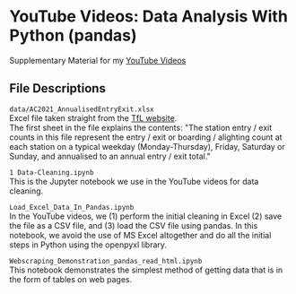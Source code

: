 # YouTube Videos: Data Analysis With Python (pandas)
 Supplementary Material for my [YouTube Videos](https://youtube.com/playlist?list=PLCZPLPOZkkjaTIDFjWmMWZZrsazv15z_J)

## File Descriptions <a name="files"></a>

`data/AC2021_AnnualisedEntryExit.xlsx`   
Excel file taken straight from the [TfL website]( http://crowding.data.tfl.gov.uk/Annual%20Station%20Counts/2021/AC2021_AnnualisedEntryExit.xlsx).   
The first sheet in the file explains the contents: "The station entry / exit counts in this file represent the entry / exit or boarding / alighting count at each station on a typical weekday (Monday-Thursday), Friday, Saturday or Sunday, and annualised to an annual entry / exit total."

`1 Data-Cleaning.ipynb`     
This is the Jupyter notebook we use in the YouTube videos for data cleaning.

`Load_Excel_Data_In_Pandas.ipynb`  
In the YouTube videos, we (1) perform the initial cleaning in Excel (2) save the file as a CSV file, and (3) load the CSV file using pandas.
In this notebook, we avoid the use of MS Excel altogether and do all the initial steps in Python using the openpyxl library. 

`Webscraping_Demonstration_pandas_read_html.ipynb`   
This notebook demonstrates the simplest method of getting data that is in the form of tables on web pages. 
